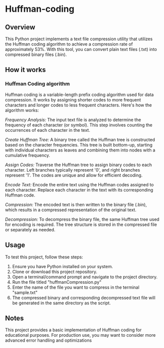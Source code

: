 # Huffman-coding
## Overview
This Python project implements a text file compression utility that utilizes the Huffman coding algorithm to achieve a compression rate of approximately 53%. With this tool, you can convert plain text files (.txt) into compressed binary files (.bin).

## How it works
### Huffman Coding algorithm
Huffman coding is a variable-length prefix coding algorithm used for data compression. It works by assigning shorter codes to more frequent characters and longer codes to less frequent characters. Here's how the algorithm works:

  *Frequency Analysis:* The input text file is analyzed to determine the frequency of each character (or symbol). This step involves counting the occurrences of each character in the text.
  
  *Create Huffman Tree:* A binary tree called the Huffman tree is constructed based on the character frequencies. This tree is built bottom-up, starting with individual characters as leaves and combining them into nodes with a cumulative frequency.
  
  *Assign Codes:* Traverse the Huffman tree to assign binary codes to each character. Left branches typically represent '0', and right branches represent '1'. The codes are unique and allow for efficient decoding.
  
  *Encode Text:* Encode the entire text using the Huffman codes assigned to each character. Replace each character in the text with its corresponding Huffman code.
  
  *Compression:* The encoded text is then written to the binary file (.bin), which results in a compressed representation of the original text.
  
  *Decompression:* To decompress the binary file, the same Huffman tree used for encoding is required. The tree structure is stored in the compressed file or separately as needed.

## Usage
To test this project, follow these steps:

1. Ensure you have Python installed on your system.
2. Clone or download this project repository.
3. Open a terminal/command prompt and navigate to the project directory.
4. Run the file titled "huffmanCompression.py"
5. Enter the name of the file you want to compress in the terminal "sample.txt"
6. The compressed binary and corresponding decompressed text file will be generated in the same directory as the script.

## Notes
This project provides a basic implementation of Huffman coding for educational purposes. For production use, you may want to consider more advanced error handling and optimizations

